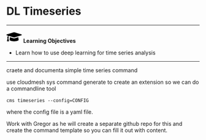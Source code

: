 # DL Timeseries

---

![](images/learning.png) **Learning Objectives**

* Learn how to use deep learning for time series analysis

---

craete and documenta simple time series command

use cloudmesh sys command generate to create an extension so we can do a commandline tool 

```
cms timeseries --config=CONFIG
```

where the config file is a yaml file.

Work with Gregor as he will create a separate github repo for this and create the command template 
so you can fill it out with content.

